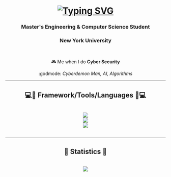 <h1 align = "center">
  <a href="https://git.io/typing-svg">
    <img src="https://readme-typing-svg.demolab.com?font=PT+Sans&weight=700&size=25&pause=1000&color=0E62F7&background=07FD7300&center=true&random=false&width=550&height=90&lines=WOULD+YOU+KINDLY+STAY%3F" alt="Typing SVG" />
  </a>
</h1>

<h3 align= "center">Master's Engineering & Computer Science Student</h3>
<h3 align= "center"> New York University</h3>
<br/>

<div align = "center">

🎮 Me when I do **Cyber Security**

:godmode: *Cyberdemon Man, AI, Algorithms*

</div>

<hr/>

<h2 align="center">💻🔧 Framework/Tools/Languages 🔧💻</h2>
<br/>
<div align="center">
  <a href="https://skillicons.dev">
    <img src="https://skillicons.dev/icons?i=c,cpp,cs,unity"/><br>
    <img src="https://skillicons.dev/icons?i=py,js,html,css,java,tensorflow,opencv"/><br>
    <img src="https://skillicons.dev/icons?i=git,aws,docker,azure,bash,cmake,mysql,kali,vim"/>
  </a>
</div>

<br/>
<hr/>

<div align="center">
<h2>🌳 Statistics 🌳</h2>
<br>
<div align="center">
  <img src="https://streak-stats.demolab.com/?user=NR-NJN&theme=dark&count_private=true"/>
</div>
